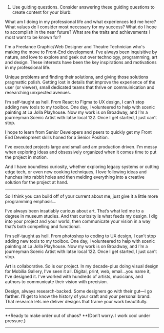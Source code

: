 1. Use guiding questions.
   Consider answering these guiding questions to create content for your blurb:

What am I doing in my professional life and what experiences led me here?
What values do I consider most necessary for my success?
What do I hope to accomplish in the near future?
What are the traits and achievements I most want to be known for?

I'm a Freelance Graphic/Web Designer and Theatre Technician who's making the move to Front-End development. I've always been inquisitive by nature, and love to explore and geek out over technology, programming, art and design. These interests have been the key inspirations and motivations in my professional life.

Unique problems and finding their solutions, and giving those solutions pragmattic polish. Getting lost in details that improve the experience of the user (or viewer), small dedicated teams that thrive on commuinication and researching unxpected avenues.

I’m self-taught as hell. From React to Figma to UX design, I can’t stop adding new tools to my toolbox. One day, I volunteered to help with scenic painting at La Jolla Playhouse. Now my work is on Broadway, and I’m a journeyman Scenic Artist with Iatse local 122. Once I get started, I just can’t stop.

I hope to learn from Senior Developers and peers to quickly get my Front End Development skills honed for a Senior Position.

I've executed projects large and small and am production driven. I'm messy when exploring ideas and obsessively organized when it comes time to put the project in motion.

And I have boundless curiosity, whether exploring legacy systems or cutting edge tech, or even new cooking techniques, I love following ideas and hunches into rabbit holes and then melding everything into a creative solution for the project at hand.

---

So I think you can build off of your current about me, just give it a little more programming emphasis...

I’ve always been insatiably curious about art. That’s what led me to a degree in museum studies. And that curiosity is what feeds my design. I dig into your project and your world, then communicate your vision in a way that’s both compelling and functional.

I’m self-taught as hell. From photoshop to coding to UX design, I can’t stop adding new tools to my toolbox. One day, I volunteered to help with scenic painting at La Jolla Playhouse. Now my work is on Broadway, and I’m a journeyman Scenic Artist with Iatse local 122. Once I get started, I just can’t stop.

Art is collaborative. So is our project. In my decade-plus doing visual design for Mobilia Gallery, I’ve seen it all. Digital, print, web, email…you name it, I’ve designed it. I’ve worked with hundreds of artists, musicians, and authors to communicate their vision with precision.

Design, always research-backed. Some designers go with their gut—I go farther. I’ll get to know the history of your craft and your personal brand. That research lets me deliver designs that frame your work beautifully.

---

**Ready to make order out of chaos?
**(Don’t worry. I work cool under pressure.)

---
